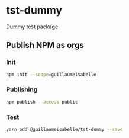 # tst-dummy
Dummy test package

## Publish NPM as orgs

### Init

```bash
npm init --scope=guillaumeisabelle

```

### Publishing

```bash
npm publish --access public
```

### Test

```bash
yarn add @guillaumeisabelle/tst-dummy --save
```

